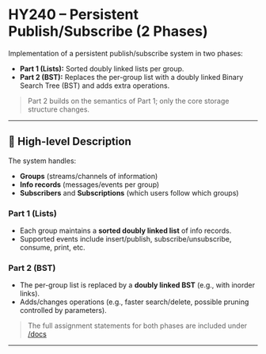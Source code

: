 # HY240 – Persistent Publish/Subscribe (2 Phases)

Implementation of a persistent publish/subscribe system in two phases:
- **Part 1 (Lists):** Sorted doubly linked lists per group.
- **Part 2 (BST):** Replaces the per-group list with a doubly linked Binary Search Tree (BST) and adds extra operations.

> Part 2 builds on the semantics of Part 1; only the core storage structure changes.


---

## 🧠 High-level Description

The system handles:
- **Groups** (streams/channels of information)
- **Info records** (messages/events per group)
- **Subscribers** and **Subscriptions** (which users follow which groups)

### Part 1 (Lists)
- Each group maintains a **sorted doubly linked list** of info records.
- Supported events include insert/publish, subscribe/unsubscribe, consume, print, etc.

### Part 2 (BST)
- The per-group list is replaced by a **doubly linked BST** (e.g., with inorder links).
- Adds/changes operations (e.g., faster search/delete, possible pruning controlled by parameters).
  
> The full assignment statements for both phases are included under [/docs](https://github.com/foukm/hy240/tree/main/docs)
---



